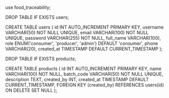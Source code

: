 

use food_traceability;

DROP TABLE IF EXISTS users;

CREATE TABLE users (
  id INT AUTO_INCREMENT PRIMARY KEY,
  username VARCHAR(50) NOT NULL UNIQUE,
  email VARCHAR(100) NOT NULL UNIQUE,
  password VARCHAR(255) NOT NULL,
  full_name VARCHAR(100),
  role ENUM('consumer', 'producer', 'admin') DEFAULT 'consumer',
  phone VARCHAR(20),
  created_at TIMESTAMP DEFAULT CURRENT_TIMESTAMP
);

DROP TABLE IF EXISTS products;

CREATE TABLE products (
  id INT AUTO_INCREMENT PRIMARY KEY,
  name VARCHAR(100) NOT NULL,
  batch_code VARCHAR(50) NOT NULL UNIQUE,
  description TEXT,
  created_by INT,
  created_at TIMESTAMP DEFAULT CURRENT_TIMESTAMP,
  FOREIGN KEY (created_by) REFERENCES users(id) ON DELETE SET NULL
);


